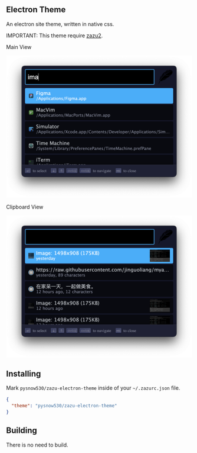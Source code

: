 ## Electron Theme

An electron site theme, written in native css.

IMPORTANT: This theme require [zazu2](https://github.com/pysnow530/zazu2).

Main View

![Screenshot](./images/screenshot1.png)

Clipboard View

![Screenshot](./images/screenshot2.png)

## Installing

Mark `pysnow530/zazu-electron-theme` inside of your `~/.zazurc.json` file.

~~~ json
{
  "theme": "pysnow530/zazu-electron-theme"
}
~~~

## Building

There is no need to build.
